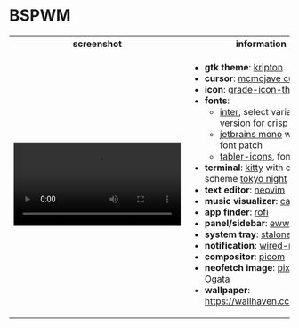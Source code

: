 # BSPWM

<table>
  <tbody>
    <tr>
      <th align="center" width="70%">screenshot</th>
      <th align="center" width="30%">information</th>
    </tr>
    <tr>
      <td>
        <video src="https://user-images.githubusercontent.com/90615002/193978023-5037d29e-8fd5-4fbb-ae56-c7a7fd0500e2.mp4"></video>
      </td>
      <td>
        <ul>
          <li><strong>gtk theme</strong>: <a href="https://www.pling.com/p/1365372/">kripton</a></li>
          <li><strong>cursor</strong>: <a href="https://www.pling.com/p/1355701/">mcmojave cursors</a></li>
          <li><strong>icon</strong>: <a href="https://www.pling.com/p/1586828">grade-icon-theme</a></li>
          <li><strong>fonts</strong>:
            <ul>
              <li><a href="https://github.com/rsms/inter">inter</a>, select variable version for crisp render</li>
              <li><a href="https://github.com/JetBrains/JetBrainsMono">jetbrains mono</a> with nerd font patch</li>
              <li><a href="https://github.com/tabler/tabler-icons">tabler-icons</a>, font icon</li>
            </ul>
          </li>
          <li><strong>terminal</strong>: <a href="https://github.com/kovidgoyal/kitty">kitty</a> with color scheme <a href="https://github.com/folke/tokyonight.nvim/blob/main/extras/kitty/tokyonight_night.conf">tokyo night</a></li>
          <li><strong>text editor</strong>: <a href="https://github.com/neovim/neovim">neovim</a></li>
          <li><strong>music visualizer</strong>: <a href="https://github.com/karlstav/cava">cava</a></li>
          <li><strong>app finder</strong>: <a href="https://github.com/davatorium/rofi">rofi</a></li>
          <li><strong>panel/sidebar</strong>: <a href="https://github.com/elkowar/eww">eww</a></li>
          <li><strong>system tray</strong>: <a href="https://github.com/kolbusa/stalonetray/">stalonetray</a></li>
          <li><strong>notification</strong>: <a href="https://github.com/Toqozz/wired-notify">wired-notify</a></li>
          <li><strong>compositor</strong>: <a href="https://github.com/yshui/picom">picom</a></li>
          <li><strong>neofetch image</strong>: <a href="https://www.pixiv.net/en/artworks/90655690">pixiv: Aoi Ogata</a></li>
          <li><strong>wallpaper</strong>: <a href="https://wallhaven.cc/w/nkxr6q">https://wallhaven.cc/w/nkxr6q</a></li>
        </ul>
      </td>
    </tr>
  </tbody>
</table>
